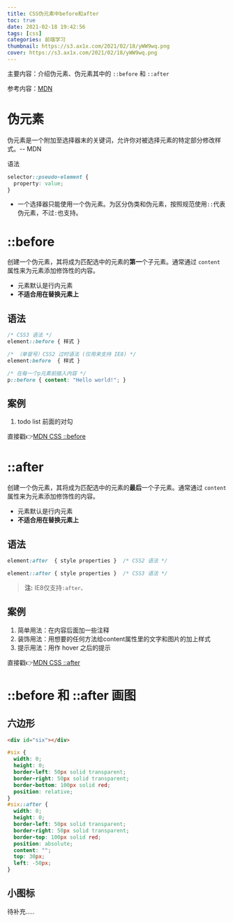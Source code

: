 ```yaml
---
title: CSS伪元素中before和after
toc: true
date: 2021-02-18 19:42:56
tags: [css]
categories: 前端学习
thumbnail: https://s3.ax1x.com/2021/02/18/yWW9wq.png
cover: https://s3.ax1x.com/2021/02/18/yWW9wq.png
---
```


主要内容：介绍伪元素、伪元素其中的 `::before` 和 `::after`

参考内容：<a href="https://developer.mozilla.org/zh-CN/docs/Web/CSS/::before">MDN</a>

<!-- more -->

# 伪元素

伪元素是一个附加至选择器末的关键词，允许你对被选择元素的特定部分修改样式。-- MDN

语法

```css
selector::pseudo-element {
  property: value;
}
```

- 一个选择器只能使用一个伪元素。为区分伪类和伪元素，按照规范使用`::`代表伪元素，不过`:`也支持。

# ::before

创建一个伪元素，其将成为匹配选中的元素的**第一**个子元素。通常通过 `content` 属性来为元素添加修饰性的内容。

- 元素默认是行内元素
- **不适合用在替换元素上**

## 语法

```css
/* CSS3 语法 */
element::before { 样式 }

/* （单冒号）CSS2 过时语法 (仅用来支持 IE8) */
element:before  { 样式 }

/* 在每一个p元素前插入内容 */
p::before { content: "Hello world!"; } 
```

## 案例

1. todo list 前面的对勾

直接戳👉<a href="https://developer.mozilla.org/zh-CN/docs/Web/CSS/::before">MDN CSS ::before</a>

# ::after

创建一个伪元素，其将成为匹配选中的元素的**最后**一个子元素。通常通过 `content` 属性来为元素添加修饰性的内容。

- 元素默认是行内元素
- **不适合用在替换元素上**

## 语法

```css
element:after  { style properties }  /* CSS2 语法 */

element::after { style properties }  /* CSS3 语法 */
```

> **注:** IE8仅支持`:after。`

## 案例

1. 简单用法：在内容后面加一些注释
2. 装饰用法：用想要的任何方法给content属性里的文字和图片的加上样式
3. 提示用法：用作 hover 之后的提示

直接戳👉<a href="https://developer.mozilla.org/zh-CN/docs/Web/CSS/::after">MDN CSS ::after</a>

# ::before 和 ::after 画图

## 六边形

```html
<div id="six"></div>
```

```css
#six {
  width: 0;
  height: 0;
  border-left: 50px solid transparent;
  border-right: 50px solid transparent;
  border-bottom: 100px solid red;
  position: relative;
}
#six::after {
  width: 0;
  height: 0;
  border-left: 50px solid transparent;
  border-right: 50px solid transparent;
  border-top: 100px solid red;
  position: absolute;
  content: "";
  top: 30px;
  left: -50px;
}
```

## 小图标



待补充.....





















